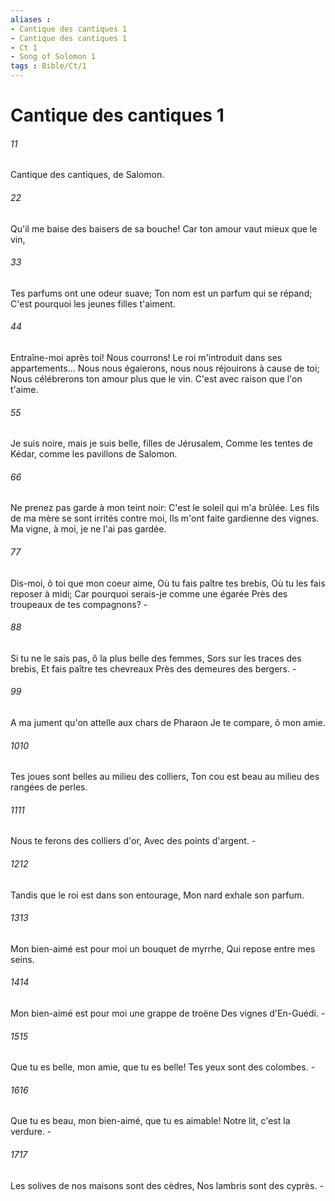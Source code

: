 ```yaml
---
aliases : 
- Cantique des cantiques 1
- Cantique des cantiques 1
- Ct 1
- Song of Solomon 1
tags : Bible/Ct/1
---
```


# Cantique des cantiques 1

###### 11
Cantique des cantiques, de Salomon.
###### 22
Qu'il me baise des baisers de sa bouche! Car ton amour vaut mieux que le vin,
###### 33
Tes parfums ont une odeur suave; Ton nom est un parfum qui se répand; C'est pourquoi les jeunes filles t'aiment.
###### 44
Entraîne-moi après toi! Nous courrons! Le roi m'introduit dans ses appartements... Nous nous égaierons, nous nous réjouirons à cause de toi; Nous célébrerons ton amour plus que le vin. C'est avec raison que l'on t'aime.
###### 55
Je suis noire, mais je suis belle, filles de Jérusalem, Comme les tentes de Kédar, comme les pavillons de Salomon.
###### 66
Ne prenez pas garde à mon teint noir: C'est le soleil qui m'a brûlée. Les fils de ma mère se sont irrités contre moi, Ils m'ont faite gardienne des vignes. Ma vigne, à moi, je ne l'ai pas gardée.
###### 77
Dis-moi, ô toi que mon coeur aime, Où tu fais paître tes brebis, Où tu les fais reposer à midi; Car pourquoi serais-je comme une égarée Près des troupeaux de tes compagnons? -
###### 88
Si tu ne le sais pas, ô la plus belle des femmes, Sors sur les traces des brebis, Et fais paître tes chevreaux Près des demeures des bergers. -
###### 99
A ma jument qu'on attelle aux chars de Pharaon Je te compare, ô mon amie.
###### 1010
Tes joues sont belles au milieu des colliers, Ton cou est beau au milieu des rangées de perles.
###### 1111
Nous te ferons des colliers d'or, Avec des points d'argent. -
###### 1212
Tandis que le roi est dans son entourage, Mon nard exhale son parfum.
###### 1313
Mon bien-aimé est pour moi un bouquet de myrrhe, Qui repose entre mes seins.
###### 1414
Mon bien-aimé est pour moi une grappe de troëne Des vignes d'En-Guédi. -
###### 1515
Que tu es belle, mon amie, que tu es belle! Tes yeux sont des colombes. -
###### 1616
Que tu es beau, mon bien-aimé, que tu es aimable! Notre lit, c'est la verdure. -
###### 1717
Les solives de nos maisons sont des cèdres, Nos lambris sont des cyprès. -
